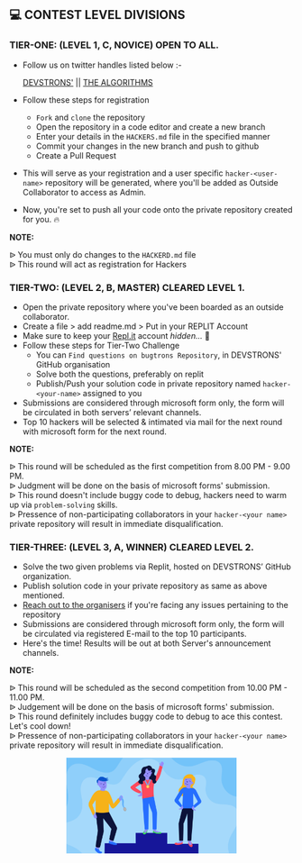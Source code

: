 ## 💻 CONTEST LEVEL DIVISIONS

### TIER-ONE: (LEVEL 1, C, NOVICE) OPEN TO ALL.
- Follow us on twitter handles listed below :-

  [DEVSTRONS'](https://twitter.com/devstrons)      ||     [THE ALGORITHMS](https://twitter.com/The_Algorithms)

- Follow these steps for registration
  - `Fork` and `clone` the repository
  - Open the repository in a code editor and create a new branch
  - Enter your details in the `HACKERS.md` file in the specified manner
  - Commit your changes in the new branch and push to github
  - Create a Pull Request
- This will serve as your registration and a user specific `hacker-<user-name>` repository will be generated, where you'll be added as Outside Collaborator to access as Admin.
- Now, you're set to push all your code onto the private repository created for you. :fire:
  
**NOTE:**<br />

ᐉ You must only do changes to the `HACKERD.md` file <br />
ᐉ This round will act as registration for Hackers

### TIER-TWO: (LEVEL 2, B, MASTER) CLEARED LEVEL 1.
- Open the private repository where you've been boarded as an outside collaborator.
- Create a file > add readme.md > Put in your REPLIT Account 
- Make sure to keep your [Repl.it](https://replit.com) account *hidden...* 🤫 
- Follow these steps for Tier-Two Challenge
  - You can `Find questions on bugtrons Repository`, in DEVSTRONS' GitHub organisation
  - Solve both the questions, preferably on replit
  - Publish/Push your solution code in private repository named `hacker-<your-name>` assigned to you
 - Submissions are considered through microsoft form only, the form will be circulated in both servers’ relevant channels.
- Top 10 hackers will be selected & intimated via mail for the next round with microsoft form for the next round.

**NOTE:** <br />

ᐉ This round will be scheduled as the first competition from 8.00 PM - 9.00 PM. <br />
ᐉ Judgment will be done on the basis of microsoft forms' submission. <br />
ᐉ This round doesn't include buggy code to debug, hackers need to warm up via `problem-solving` skills. <br />
ᐉ Pressence of non-participating collaborators in your `hacker-<your name>` private repository will result in immediate disqualification.

### TIER-THREE: (LEVEL 3, A, WINNER) CLEARED LEVEL 2.
- Solve the two given problems via Replit, hosted on DEVSTRONS’ GitHub organization.
- Publish solution code in your private repository as same as above mentioned.
- [Reach out to the organisers](https://github.com/devstrons/bugtrons/blob/main/team.md) if you're facing any issues pertaining to the repository
- Submissions are considered through microsoft form only, the form will be circulated via registered E-mail to the top 10 participants.
- Here's the time! Results will be out at both Server's announcement channels.

**NOTE:** <br />

ᐉ This round will be scheduled as the second competition from 10.00 PM - 11.00 PM. <br />
ᐉ Judgement will be done on the basis of microsoft forms' submission. <br />
ᐉ This round definitely includes buggy code to debug to ace this contest. Let's cool down! <br />
ᐉ Pressence of non-participating collaborators in your `hacker-<your name>` private repository will result in immediate disqualification.

<p align="center">
    <img width="60%" src="assets/contest-winner-banner.png">
</p>
